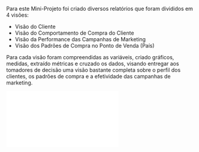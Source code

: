 Para este Mini-Projeto foi criado diversos relatórios que foram divididos em 4 visões:

* Visão do Cliente
* Visão do Comportamento de Compra do Cliente
* Visão da Performance das Campanhas de Marketing
* Visão dos Padrões de Compra no Ponto de Venda (País)

Para cada visão foram compreendidas as variáveis, criado gráficos, medidas, extraído métricas e cruzado os dados, visando entregar aos tomadores de decisão uma visão bastante completa sobre o perfil dos clientes, os padrões de compra e a efetividade das campanhas de marketing.

![Preview](Preview.pdf)